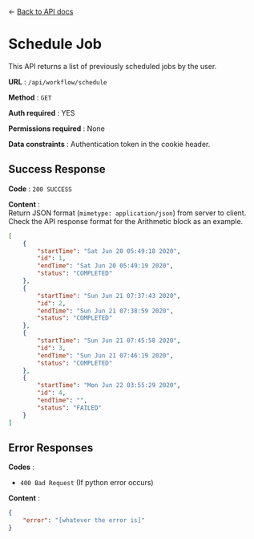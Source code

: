 &#8592; [Back to API docs](/EEG-Workflow-System/server-api)

# Schedule Job

This API returns a list of previously scheduled jobs by the user.

**URL** : `/api/workflow/schedule`

**Method** : `GET`

**Auth required** : YES

**Permissions required** : None

**Data constraints** : Authentication token in the cookie header.  

## Success Response

**Code** : `200 SUCCESS`

**Content** :    
Return JSON format (```mimetype: application/json```) from server to client. Check the API response format for the Arithmetic block as an example.

```json
[
    {
        "startTime": "Sat Jun 20 05:49:18 2020",
        "id": 1,
        "endTime": "Sat Jun 20 05:49:19 2020",
        "status": "COMPLETED"
    },
    {
        "startTime": "Sun Jun 21 07:37:43 2020",
        "id": 2,
        "endTime": "Sun Jun 21 07:38:59 2020",
        "status": "COMPLETED"
    },
    {
        "startTime": "Sun Jun 21 07:45:58 2020",
        "id": 3,
        "endTime": "Sun Jun 21 07:46:19 2020",
        "status": "COMPLETED"
    },
    {
        "startTime": "Mon Jun 22 03:55:29 2020",
        "id": 4,
        "endTime": "",
        "status": "FAILED"
    }
]
```

## Error Responses

**Codes** :  
- `400 Bad Request` (If python error occurs)

**Content** :  
```json
{
    "error": "[whatever the error is]"
}
```
